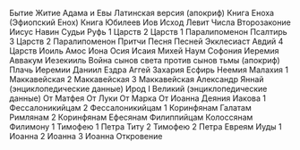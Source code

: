 Бытие 
Житие Адама и Евы Латинская версия (апокриф)
Книга Еноха (Эфиопский Енох)
Книга Юбилеев
Иов
Исход
Левит
Числа
Второзаконие
Иисус Навин
Судьи
Руфь
1 Царств
2 Царств
1 Паралипоменон
Псалтирь
3 Царств
2 Паралипоменон
Притчи
Песня Песней
Экклесиаст
Авдий
4 Царств
Иоиль
Амос
Иона
Осия
Исаия
Михей
Наум
Софония
Иеремия
Аввакум
Иезекииль
Война сынов света против сынов тьмы (апокриф)
Плачь Иеремии
Даниил
Ездра 
Аггей
Захария
Есфирь
Неемия
Малахия
1 Маккавейская
2 Маккавейская
3 Маккавейская
Александр Яннай (энциклопедические данные)
Ирод I Великий (энциклопедические данные)
От Матфея
От Луки
От Марка
От Иоанна
Деяния
Иакова
1 Фессалоникийцам
2 Фессалоникийцам
1 Коринфянам
Галатам
Римлянам
2 Коринфянам
Ефесянам
Филиппийцам
Колоссянам
Филимону
1 Тимофею
1 Петра
Титу
2 Тимофею
2 Петра
Евреям
Иуды
1 Иоанна
2 Иоанна
3 Иоанна
Откровение
